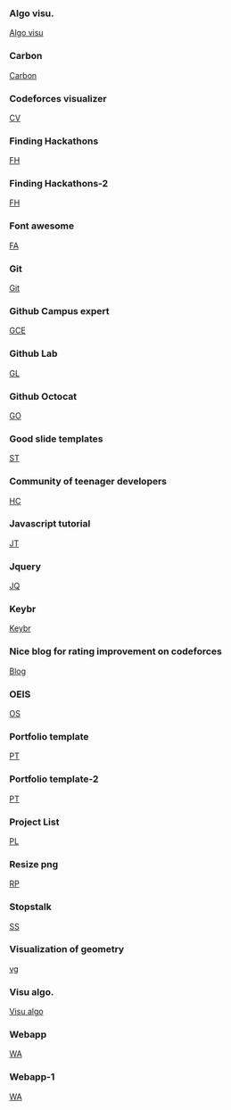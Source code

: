 ### Algo visu.
[Algo visu](https://algorithm-visualizer.org/dynamic-programming/knapsack-problem)<br>

### Carbon
[Carbon](https://carbon.now.sh/)<br>

### Codeforces visualizer
[CV](https://cfviz.netlify.app/)<br>

### Finding Hackathons
[FH](https://devpost.com/hackathons)<br>

### Finding Hackathons-2
[FH](https://www.hackathon.io/events)<br>

### Font awesome
[FA](https://fontawesome.com/v4.7.0/icons/)<br>

### Git 
[Git](https://dev.to/juni/git-and-github---must-know-commands-to-make-your-first-commit-333c)<br>

### Github Campus expert
[GCE](https://githubcampus.expert/)<br>

### Github Lab
[GL](https://lab.github.com/)<br>

### Github Octocat
[GO](https://octodex.github.com/)<br>

### Good slide templates
[ST](https://slidesgo.com/school)<br>

### Community of teenager developers
[HC](https://hackclub.com/)<br>

### Javascript tutorial
[JT](https://javascript.info/)<br>

### Jquery
[JQ](https://www.w3schools.com/jquery/jquery_events.asp)<br>

### Keybr 
[Keybr](https://www.keybr.com/)<br>

### Nice blog for rating improvement on codeforces
[Blog](https://codeforces.com/blog/entry/53341)<br>
### OEIS
[OS](https://oeis.org/)<br>
### Portfolio template
[PT](https://blog.prototypr.io/top-10-free-online-portfolio-websites-to-create-perfect-ux-ui-design-portfolios-4406b34f4ce)<br>

### Portfolio template-2
[PT](https://codeburst.io/10-awesome-web-developer-portfolios-d266b32e6154)<br>

### Project List
[PL](https://www.dreamincode.net/forums/topic/78802-martyr2s-mega-project-ideas-list/)<br>

### Resize png
[RP](https://resizing.app/features/resize-png/)<br>

### Stopstalk
[SS](https://www.stopstalk.com/dashboard)<br>

### Visualization of geometry
[vg](https://www.desmos.com/calculator)<br>

### Visu algo.
[Visu algo](https://visualgo.net/en)<br>

### Webapp
[WA](https://www.budibase.com/blog/how-to-make-a-web-app/)<br>

### Webapp-1
[WA](https://levelup.gitconnected.com/how-to-create-a-simple-web-app-using-javascript-d27b28459fad)<br>
